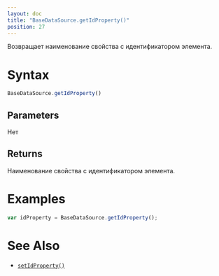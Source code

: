 ```yaml
---
layout: doc
title: "BaseDataSource.getIdProperty()"
position: 27
---
```


Возвращает наименование свойства с идентификатором элемента.

# Syntax

```js
BaseDataSource.getIdProperty()
```

## Parameters

Нет

## Returns

Наименование свойства с идентификатором элемента.

# Examples

```js
var idProperty = BaseDataSource.getIdProperty();
```

# See Also

* [`setIdProperty()`](../BaseDataSource.setIdProperty/)
